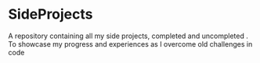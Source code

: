 # SideProjects
A repository containing all my side projects, completed and uncompleted . To showcase my progress and experiences as I overcome old challenges in code

